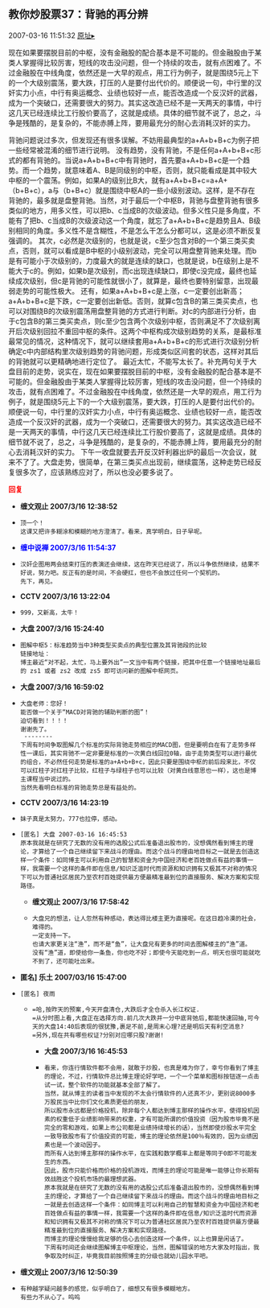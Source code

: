 ## 教你炒股票37：背驰的再分辨
2007-03-16 11:51:32
[原址▸](http://www.fxgan.com/chan_time/2007_01_06/435.htm)



 


 现在如果要摆脱目前的中枢，没有金融股的配合基本是不可能的。但金融股由于某类人掌握得比较厉害，短线的攻击没问题，但一个持续的攻击，就有点困难了。不过金融股在中线角度，依然还是一大早的观点，用工行为例子，就是围绕5元上下的一个大级别震荡，要大跌，打压的人是要付出代价的。顺便说一句，中行里的汉奸实力小点，中行有奥运概念、业绩也较好一点，能否改造成一个反汉奸的武器，成为一个突破口，还需要很大的努力。其实这改造已经不是一天两天的事情，中行这几天已经连续比工行股价要高了，这就是成绩。具体的细节就不说了，总之，斗争是残酷的，是复杂的，不能赤膊上阵，要用最充分的耐心去消耗汉奸的实力。


 

背驰问题说过多次，但发现还有很多误解。不妨用最典型的a+A+b+B+c为例子把一些经常被混淆的细节进行说明。
没有趋势，没有背驰，不是任何a+A+b+B+c形式的都有背驰的。当说a+A+b+B+c中有背驰时，首先要a+A+b+B+c是一个趋势。而一个趋势，就意味着A、B是同级别的中枢，否则，就只能看成是其中较大中枢的一个震荡。例如，如果A的级别比B大，就有a+A+b+B+c=a+A+（b+B+c），a与（b+B+c）就是围绕中枢A的一些小级别波动。这样，是不存在背驰的，最多就是盘整背驰。当然，对于最后一个中枢B，背驰与盘整背驰有很多类似的地方，用多义性，可以把b、c当成B的次级波动。但多义性只是多角度，不能有了把b、c当成B的次级波动这一个角度，就忘了a+A+b+B+c是趋势且A、B级别相同的角度。多义性不是含糊性，不是怎么干怎么分都可以，这是必须不断反复强调的。
其次，c必然是次级别的，也就是说，c至少包含对B的一个第三类买卖点，否则，就可以看成是B中枢的小级别波动，完全可以用盘整背驰来处理。而b是有可能小于次级别的，力度最大的就是连续的缺口，也就是说，b在级别上是不能大于c的。例如，如果b是次级别，而c出现连续缺口，即使c没完成，最终也延续成次级别，但c是背驰的可能性就很小了，就算是，最终也要特别留意，出现最弱走势的可能性极大。
还有，如果a+A+b+B+c是上涨，c一定要创出新高；a+A+b+B+c是下跌，c一定要创出新低。否则，就算c包含B的第三类买卖点，也可以对围绕B的次级别震荡用盘整背驰的方式进行判断。对c的内部进行分析，由于c包含B的第三类买卖点，则c至少包含两个次级别中枢，否则满足不了次级别离开后次级别回拉不重回中枢的条件。这两个中枢构成次级别趋势的关系，是最标准最常见的情况，这种情况下，就可以继续套用a+A+b+B+c的形式进行次级别分析确定c中内部结构里次级别趋势的背驰问题，形成类似区间套的状态，这样对其后的背驰就可以更精确地进行定位了。
最近太忙，不能写太长了。补充两句关于大盘目前的走势，说实在，现在如果要摆脱目前的中枢，没有金融股的配合基本是不可能的。但金融股由于某类人掌握得比较厉害，短线的攻击没问题，但一个持续的攻击，就有点困难了。不过金融股在中线角度，依然还是一大早的观点，用工行为例子，就是围绕5元上下的一个大级别震荡，要大跌，打压的人是要付出代价的。顺便说一句，中行里的汉奸实力小点，中行有奥运概念、业绩也较好一点，能否改造成一个反汉奸的武器，成为一个突破口，还需要很大的努力。其实这改造已经不是一天两天的事情，中行这几天已经连续比工行股价要高了，这就是成绩。具体的细节就不说了，总之，斗争是残酷的，是复杂的，不能赤膊上阵，要用最充分的耐心去消耗汉奸的实力。
下午一收盘就要去开反汉奸利器出炉的最后一次会议，就来不了了。大盘走势，很简单，在第三类买点出现前，继续震荡，这种走势已经反复很多次了，应该熟练应对了，所以也没必要多说了。




<font color='red'>**回复**</font>


- **缠文观止 2007/3/16 12:38:52**
- ```
  顶一个！
  这课又把许多糊涂和模糊的地方澄清了。看来，真学明白，日子早呢。
  ```
- **<font color='blue'>缠中说禅 2007/3/16 11:54:37</font>**
- ```
  汉奸企图用两会结束打压的表演还会继续，这在昨天已经说了，所以斗争依然继续，结果不好说，努力吧。反正有的是时间，不会硬扛，但也不会放过任何一个契机的。
  先下，再见。
  ```
- **CCTV 2007/3/16 13:22:04**
- ```
  999，又新高，太牛！
  ```
- **大盘 2007/3/16 15:24:40**
- ```
  图解中枢5：标准趋势当中3种类型买卖点的典型位置及其背驰段的比较
  链接地址：
  博主最近“对不起，太忙，马上要外出”一文当中有两个链接，把其中任意一个链接地址最后的 zs1 或者 zs2 改成 zs5 即可访问新的图解中枢网页。
  ```
- **大盘 2007/3/16 16:59:02**
- ```
  大盘老师：您好！
  能否做一个关于“MACD对背驰的辅助判断的图”！
  迫切看到！！！！
  谢谢先了。 
   --------
  下周有时间争取图解几个标准的实际背驰走势相应的MACD图，但是要明白在有了走势多样性一课后，其实背驰不一定非要是标准的一次黄白线回拉0轴，由于走势类型可以进行最优的组合，不必然任何走势是标准的a+A+b+B+c，因此只要是围绕中枢的前后段来比，不仅可以红柱子对红柱子比较，红柱子与绿柱子也可以比较（对黄白线意思也一样），这也是博主课程当中说过的。
  当然先看明白标准的背驰走势总是有益处的。
  ```
- **CCTV 2007/3/16 14:23:19**
- ```
  妹子真是太努力，777也拉停，感动。
  ```
- ```
  [匿名] 大盘 2007-03-16 16:45:53 
  原本我就是在研究了无数的没有用的选股公式后准备退出股市的，没想偶然看到博主的理论，才算给了一个自己继续留下来战斗的理由。而这个战斗的理由地目标之一就是去创造这样一个条件：如同博主可以利用自己的智慧和资金为中国经济和老百姓做点有益的事情一样，我需要一个这样的条件即在信息/知识泛滥时代而资源和知识拥有又极其不对称的情况下可以为普通社区居民乃至农村百姓提供最方便最精准最到位的直接服务、解决方案和实现路径。
  ```
   - **缠文观止 2007/3/16 17:58:42**
   - ```
     大盘兄的想法，让人忽然有种感动，表达得比楼主更为直接呢。在这日趋冷漠的社会，难得的。
     一定支持一下。
     也请大家更关注“渔”，而不是“鱼”，让大盘兄有更多的时间去图解楼主的“渔”道。
     没有“渔”道，即使给你一条鱼，你也吃不好；即使今天能吃到一点，明天也很可能就吃不到了，还可能吐出来。
     ```
- **匿名] 乐土  2007/03/16 15:47:00**
- ```
  [匿名] 夜雨 
  ```
   - ```
     =哈,按昨天的预案,今天开盘清仓,大跌后才全仓杀入长江权证.
     =从分时图上看,大盘正在选择方向.前几次大跌并一分中底背弛后,都能快速回抽,可今天的大盘14:40后表现的很犹豫,裹足不前,是周末心理?还是明后天有利空消息?
     =另外,现在共有哪些权证?分别对应哪只股?谢谢! 
     ```
      - **大盘 2007/3/16 16:45:53**
      - ```
        看来，你连行情软件都不会用，就敢于炒股，也真是难为你了，幸亏你看到了博主的理论，不过，行情软件总比博主理论好学吧，一个一个菜单和图标按钮逐一点击试一试，整个软件的功能就基本全部了解了。
        当然，就从博主的读者当中发现的不太会行情软件的人还真不少，更别说8000多万股民当中比你们文化素质更低的朋友，
        所以股市永远都是价格投机，除非每个人都达到博主那样的操作水平，使得投机因素的权重低于业绩影响带来的权重，才有可能所谓的价值投资（因为股市毕竟不是完全的零和游戏，如果上市公司都是业绩持续增长的话），当然即使炒股水平完全一致导致股市有了价值投资的可能，博主的理论依然是100％有效的，因为业绩因素也是一个波动因子。
        而所有人达到博主那样的操作水平，在实践和数学概率上都是等同于0即不可能发生的东西。
        因此，股市只能价格而价格的投机游戏，而博主的理论可能是唯一能够让你长期有效战胜这个投机市场的最理想武器。
        原本我就是在研究了无数的没有用的选股公式后准备退出股市的，没想偶然看到博主的理论，才算给了一个自己继续留下来战斗的理由。而这个战斗的理由地目标之一就是去创造这样一个条件：如同博主可以利用自己的智慧和资金为中国经济和老百姓做点有益的事情一样，我需要一个这样的条件即在信息/知识泛滥时代而资源和知识拥有又极其不对称的情况下可以为普通社区居民乃至农村百姓提供最方便最精准最到位的直接服务、解决方案和实现路径。
        而博主的理论慢慢给我足够的信心去创造这样一个条件，以上也算是闲话了。
        下周有时间还会继续图解博主中枢理论，当然，图解错误的地方大家及时指出，我争取及时纠正，毕竟我目前按照博主的分级也就幼儿园水平吧。
        ```
- **缠文观止 2007/3/16 12:50:39**
- ```
  有种越学疑问越多的感觉，似乎明白了，细想又有很多模糊地方。
  有些力不从心了。呜呜
  ```
